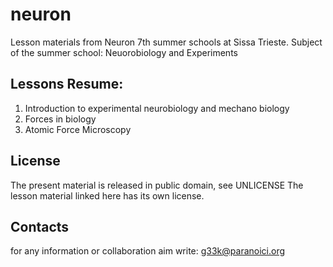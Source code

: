 # neuron

Lesson materials from Neuron 7th summer schools at Sissa Trieste.
Subject of the summer school: Neuorobiology and Experiments

## Lessons Resume:

1. Introduction to experimental neurobiology and mechano biology
2. Forces in biology
3. Atomic Force Microscopy

## License
The present material is released in public domain, see UNLICENSE
The lesson material linked here has its own license.

## Contacts
for any information or collaboration aim write:
g33k@paranoici.org

